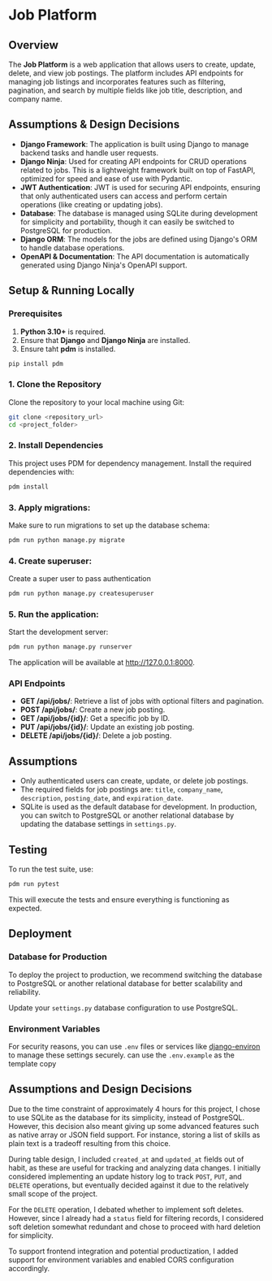# Job Platform

## Overview

The **Job Platform** is a web application that allows users to create, update, delete, and view job postings. The platform includes API endpoints for managing job listings and incorporates features such as filtering, pagination, and search by multiple fields like job title, description, and company name.

## Assumptions & Design Decisions

- **Django Framework**: The application is built using Django to manage backend tasks and handle user requests.
- **Django Ninja**: Used for creating API endpoints for CRUD operations related to jobs. This is a lightweight framework built on top of FastAPI, optimized for speed and ease of use with Pydantic.
- **JWT Authentication**: JWT is used for securing API endpoints, ensuring that only authenticated users can access and perform certain operations (like creating or updating jobs).
- **Database**: The database is managed using SQLite during development for simplicity and portability, though it can easily be switched to PostgreSQL for production.
- **Django ORM**: The models for the jobs are defined using Django's ORM to handle database operations.
- **OpenAPI & Documentation**: The API documentation is automatically generated using Django Ninja's OpenAPI support.

## Setup & Running Locally

### Prerequisites

1. **Python 3.10+** is required.
2. Ensure that **Django** and **Django Ninja** are installed.
3. Ensure taht **pdm** is installed.
```bash
pip install pdm
```

### 1. Clone the Repository

Clone the repository to your local machine using Git:

```bash
git clone <repository_url>
cd <project_folder>
```

### 2. Install Dependencies
This project uses PDM for dependency management. Install the required dependencies with:

```bash
pdm install
```

### 3. Apply migrations:
Make sure to run migrations to set up the database schema:

```bash
pdm run python manage.py migrate
```

### 4. Create superuser:
Create a super user to pass authentication
```bash
pdm run python manage.py createsuperuser
```

### 5. Run the application:
Start the development server:

```bash
pdm run python manage.py runserver
```
The application will be available at http://127.0.0.1:8000.

### API Endpoints

- **GET /api/jobs/**: Retrieve a list of jobs with optional filters and pagination.
- **POST /api/jobs/**: Create a new job posting.
- **GET /api/jobs/{id}/**: Get a specific job by ID.
- **PUT /api/jobs/{id}/**: Update an existing job posting.
- **DELETE /api/jobs/{id}/**: Delete a job posting.

## Assumptions

- Only authenticated users can create, update, or delete job postings.
- The required fields for job postings are: `title`, `company_name`, `description`, `posting_date`, and `expiration_date`.
- SQLite is used as the default database for development. In production, you can switch to PostgreSQL or another relational database by updating the database settings in `settings.py`.

## Testing

To run the test suite, use:

```bash
pdm run pytest
```

This will execute the tests and ensure everything is functioning as expected.

## Deployment

### Database for Production
To deploy the project to production, we recommend switching the database to PostgreSQL or another relational database for better scalability and reliability.

Update your `settings.py` database configuration to use PostgreSQL.

### Environment Variables
For security reasons, you can use `.env` files or services like [django-environ](https://django-environ.readthedocs.io/en/latest/) to manage these settings securely.
can use the `.env.example` as the template copy


## Assumptions and Design Decisions
Due to the time constraint of approximately 4 hours for this project, I chose to use SQLite as the database for its simplicity, instead of PostgreSQL. However, this decision also meant giving up some advanced features such as native array or JSON field support. For instance, storing a list of skills as plain text is a tradeoff resulting from this choice.

During table design, I included `created_at` and `updated_at` fields out of habit, as these are useful for tracking and analyzing data changes. I initially considered implementing an update history log to track `POST`, `PUT`, and `DELETE` operations, but eventually decided against it due to the relatively small scope of the project.

For the `DELETE` operation, I debated whether to implement soft deletes. However, since I already had a `status` field for filtering records, I considered soft deletion somewhat redundant and chose to proceed with hard deletion for simplicity.

To support frontend integration and potential productization, I added support for environment variables and enabled CORS configuration accordingly.